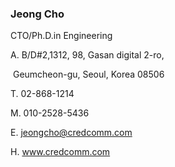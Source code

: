 
### Jeong Cho

CTO/Ph.D.in Engineering

A. B/D#2,1312, 98, Gasan digital 2-ro,

​    Geumcheon-gu, Seoul, Korea 08506

T. 02-868-1214

M. 010-2528-5436

E. jeongcho@credcomm.com

H. www.credcomm.com



